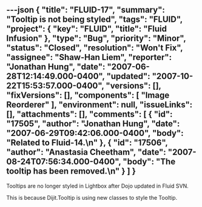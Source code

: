 ---json
{
  "title": "FLUID-17",
  "summary": "Tooltip is not being styled",
  "tags": "FLUID",
  "project": {
    "key": "FLUID",
    "title": "Fluid Infusion"
  },
  "type": "Bug",
  "priority": "Minor",
  "status": "Closed",
  "resolution": "Won't Fix",
  "assignee": "Shaw-Han Liem",
  "reporter": "Jonathan Hung",
  "date": "2007-06-28T12:14:49.000-0400",
  "updated": "2007-10-22T15:53:57.000-0400",
  "versions": [],
  "fixVersions": [],
  "components": [
    "Image Reorderer"
  ],
  "environment": null,
  "issueLinks": [],
  "attachments": [],
  "comments": [
    {
      "id": "17505",
      "author": "Jonathan Hung",
      "date": "2007-06-29T09:42:06.000-0400",
      "body": "Related to Fluid-14.\n"
    },
    {
      "id": "17506",
      "author": "Anastasia Cheetham",
      "date": "2007-08-24T07:56:34.000-0400",
      "body": "The tooltip has been removed.\n"
    }
  ]
}
---
Tooltips are no longer styled in Lightbox after Dojo updated in Fluid SVN.

This is because Dijit.Tooltip is using new classes to style the Tooltip.

        